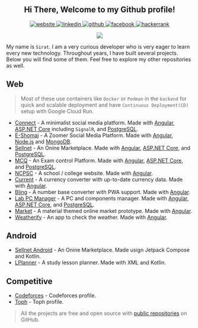 <div align="center">
    <h2> Hi There, Welcome to my Github profile!</h2>
    <a href="https://heronet.xyz" target="_blank">
        <img src=https://img.shields.io/badge/website-000000?style=for-the-badge&logo=About.me&logoColor=white alt=website  />
    </a>
    <a href="https://linkedin.com/in/siratul-islam" target="_blank">
        <img src=https://img.shields.io/badge/LinkedIn-0077B5?style=for-the-badge&logo=linkedin&logoColor=white alt=linkedin  />
    </a>
    <a href="https://github.com/heronet" target="_blank">
        <img src=https://img.shields.io/badge/GitHub-100000?style=for-the-badge&logo=github&logoColor=white alt=github  />
    </a>
    <a href="https://fb.com/senorsirat" target="_blank">
        <img src=https://img.shields.io/badge/Facebook-1877F2?style=for-the-badge&logo=facebook&logoColor=white alt=facebook  />
    </a>
    <a href="https://www.hackerrank.com/heronet" target="_blank">
        <img src=https://img.shields.io/badge/-Hackerrank-2EC866?style=for-the-badge&logo=HackerRank&logoColor=white alt=hackerrank  />
    </a>
</div>
<p></p>
<div align="center">
    <a href="https://github.com/heronet">
        <img src="https://github-readme-stats.vercel.app/api/top-langs?username=heronet&layout=compact&langs_count=25&theme=radical" />
    </a>
</div>
<p></p>

My name is `Sirat`. I am a very curious developer who is very eager to learn every new technology. Throughout years, I have built several projects. Below you will find some of them. Feel free to explore my other repositories as well.

## Web

> Most of these use containers like `Docker` or `Podman` in the `backend` for quick and scalable deployment and have `Continuous Deployment(CD)` setup with Google Cloud Run.

- [Connect] - A minimalist social media platform. Made with [Angular], [ASP.NET Core] including `SignalR`, and [PostgreSQL].
- [E-Shomaj] - A Zoomer Social Media Platform. Made with [Angular], [Node.js] and [MongoDB].
- [Sellnet] - An Onine Marketplace. Made with [Angular], [ASP.NET Core], and [PostgreSQL].
- [MCQ] - An Exam control Platform. Made with [Angular], [ASP.NET Core], and [PostgreSQL].
- [NCPSC] - A school / college website. Made with [Angular].
- [Current] - A currency converter with up-to-date currency data. Made with [Angular].
- [Bling] - A number base converter with PWA support. Made with [Angular].
- [Lab PC Manager] - A PC and components manager. Made with [Angular], [ASP.NET Core], and [PostgreSQL].
- [Market] - A material themed online market prototype. Made with [Angular].
- [Weatherify] - An app to check the weather. Made with [Angular].

## Android

- [Sellnet Android] - An Onine Marketplace. Made usign Jetpack Compose and Kotlin.
- [LPlanner] - A study lesson planner. Made with XML and Kotlin.

## Competitive

- [Codeforces] - Codeforces profile.
- [Toph] - Toph profile.

> All the projects are free and open source with [public repositories][heronet]
> on GitHub.

[heronet]: https://github.com/heronet
[sellnet]: https://sellnet-si.web.app
[connect]: https://uconnect.life
[e-shomaj]: https://shomaj.xyz
[mcq]: https://mcq-si.web.app
[ncpsc]: https://ncpsc-si.web.app
[current]: https://current-si.web.app/
[bling]: https://bling-si.web.app/
[lab pc manager]: https://pcman-si.web.app/
[market]: https://market-si.web.app/
[weatherify]: https://weatherify-si.web.app/
[sellnet android]: https://play.google.com/store/apps/details?id=com.heronet.sellnetbeta
[lplanner]: https://play.google.com/store/apps/details?id=com.heronet.lplanner
[toph]: https://toph.co/u/HandyCoder
[codeforces]: https://codeforces.com/profile/heronet
[angular]: https://github.com/angular
[asp.net core]: https://github.com/dotnet/aspnetcore
[postgresql]: https://github.com/postgres/postgres
[mongodb]: https://github.com/mongodb/mongo
[node.js]: https://github.com/nodejs/node
